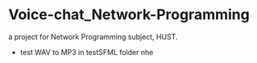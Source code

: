 # Voice-chat_Network-Programming
a project for Network Programming subject, HUST. 

* test WAV to MP3 in testSFML folder nhe
